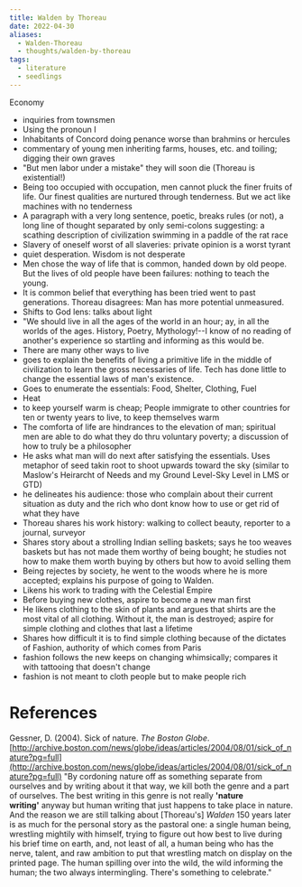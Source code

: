```yaml
---
title: Walden by Thoreau
date: 2022-04-30
aliases:
  - Walden-Thoreau
  - thoughts/walden-by-thoreau
tags:
  - literature
  - seedlings
---
```

Economy
- inquiries from townsmen
- Using the pronoun I
- Inhabitants of Concord doing penance worse than brahmins or hercules
- commentary of young men inheriting farms, houses, etc. and toiling; digging their own graves
- "But men labor under a mistake" they will soon die (Thoreau is existential!)
- Being too occupied with occupation, men cannot pluck the finer fruits of life. Our finest qualities are nurtured through tenderness. But we act like machines with no tenderness
- A paragraph with a very long sentence, poetic, breaks rules (or not), a long line of thought separated by only semi-colons suggesting: a scathing description of civilization swimming in a paddle of the rat race
- Slavery of oneself worst of all slaveries: private opinion is a worst tyrant
- quiet desperation. Wisdom is not desperate
- Men chose the way of life that is common, handed down by old peope. But the lives of old people have been failures: nothing to teach the young.
- It is common belief that everything has been tried went to past generations. Thoreau disagrees: Man has more potential unmeasured.
- Shifts to God lens: talks about light
- "We should live in all the ages of the world in an hour; ay, in all the worlds of the ages. History, Poetry, Mythology!--I know of no reading of another's experience so startling and informing as this would be. 
- There are many other ways to live
- goes to explain the benefits of living a primitive life in the middle of civilization to learn the gross necessaries of life. Tech has done little to change the essential laws of man's existence.
- Goes to enumerate the essentials: Food, Shelter, Clothing, Fuel
- Heat
- to keep yourself warm is cheap; People immigrate to other countries for ten or twenty years to live, to keep themselves warm
- The comforta of life are hindrances to the elevation of man; spiritual men are able to do what they do thru voluntary poverty; a discussion of how to truly be a philosopher
- He asks what man will do next after satisfying the essentials. Uses metaphor of seed takin root to shoot upwards toward the sky (similar to Maslow's Heirarcht of Needs and my Ground Level-Sky Level in LMS or GTD)
- he delineates his audience: those who complain about their current situation as duty and the rich who dont know how to use or get rid of what they have
- Thoreau shares his work history: walking to collect beauty, reporter to a journal, surveyor
- Shares story about a strolling Indian selling baskets; says he too weaves baskets but has not made them worthy of being bought; he studies not how to make them worth buying by others but how to avoid selling them
- Being rejectes by society, he went to the woods where he is more accepted; explains his purpose of going to Walden.
- Likens his work to trading with the Celestial Empire
- Before buying new clothes, aspire to become a new man first
- He likens clothing to the skin of plants and argues that shirts are the most vital of all clothing. Without it, the man is destroyed; aspire for simple clothing and clothes that last a lifetime
- Shares how difficult it is to find simple clothing because of the dictates of Fashion, authority of which comes from Paris
- fashion follows the new keeps on changing whimsically; compares it with tattooing that doesn't change
- fashion is not meant to cloth people but to make people rich


# References

Gessner, D. (2004). Sick of nature. _The Boston Globe_. [http://archive.boston.com/news/globe/ideas/articles/2004/08/01/sick_of_nature?pg=full](http://archive.boston.com/news/globe/ideas/articles/2004/08/01/sick_of_nature?pg=full)
	"By cordoning nature off as something separate from ourselves and by writing about it that way, we kill both the genre and a part of ourselves. The best writing in this genre is not really **'nature writing'** anyway but human writing that just happens to take place in nature. And the reason we are still talking about [Thoreau's] _Walden_ 150 years later is as much for the personal story as the pastoral one: a single human being, wrestling mightily with himself, trying to figure out how best to live during his brief time on earth, and, not least of all, a human being who has the nerve, talent, and raw ambition to put that wrestling match on display on the printed page. The human spilling over into the wild, the wild informing the human; the two always intermingling. There's something to celebrate."